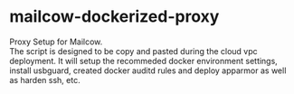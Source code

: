 # mailcow-dockerized-proxy

Proxy Setup for Mailcow.  
The script is designed to be copy and pasted during the cloud vpc deployment.
It will setup the recommeded docker environment settings, 
install usbguard, created docker auditd rules and deploy apparmor as well as harden ssh, etc.
